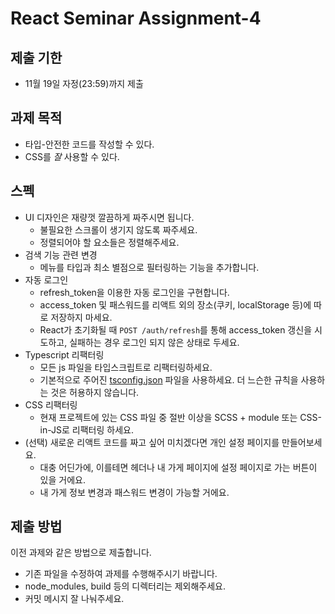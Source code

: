 # React Seminar Assignment-4

## 제출 기한

* 11월 19일 자정(23:59)까지 제출

## 과제 목적

* 타입-안전한 코드를 작성할 수 있다.
* CSS를 *잘* 사용할 수 있다.

## 스펙

* UI 디자인은 재량껏 깔끔하게 짜주시면 됩니다.
  * 불필요한 스크롤이 생기지 않도록 짜주세요.
  * 정렬되어야 할 요소들은 정렬해주세요.
* 검색 기능 관련 변경
  * 메뉴를 타입과 최소 별점으로 필터링하는 기능을 추가합니다.
* 자동 로그인
  * refresh_token을 이용한 자동 로그인을 구현합니다.
  * access_token 및 패스워드를 리액트 외의 장소(쿠키, localStorage 등)에 따로 저장하지 마세요.
  * React가 초기화될 때 `POST /auth/refresh`를 통해 access_token 갱신을 시도하고, 실패하는 경우 로그인 되지 않은 상태로 두세요.
* Typescript 리팩터링
  * 모든 js 파일을 타입스크립트로 리팩터링하세요.
  * 기본적으로 주어진 [tsconfig.json](tsconfig.json) 파일을 사용하세요. 더 느슨한 규칙을 사용하는 것은 허용하지 않습니다.
* CSS 리팩터링
  * 현재 프로젝트에 있는 CSS 파일 중 절반 이상을 SCSS + module 또는 CSS-in-JS로 리팩터링 하세요.
* (선택) 새로운 리액트 코드를 짜고 싶어 미치겠다면 개인 설정 페이지를 만들어보세요.
  * 대충 어딘가에, 이를테면 헤더나 내 가게 페이지에 설정 페이지로 가는 버튼이 있을 거에요.
  * 내 가게 정보 변경과 패스워드 변경이 가능할 거에요.

## 제출 방법

이전 과제와 같은 방법으로 제출합니다.
* 기존 파일을 수정하여 과제를 수행해주시기 바랍니다.
* node_modules, build 등의 디렉터리는 제외해주세요.
* 커밋 메시지 잘 나눠주세요.